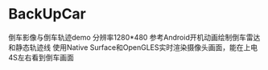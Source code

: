 # BackUpCar
倒车影像与倒车轨迹demo 分辨率1280*480
参考Android开机动画绘制倒车雷达和静态轨迹线 
使用Native Surface和OpenGLES实时渲染摄像头画面，能在上电4S左右看到倒车画面
